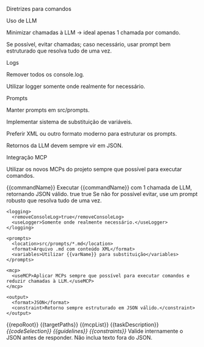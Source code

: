 Diretrizes para comandos

Uso de LLM

Minimizar chamadas à LLM → ideal apenas 1 chamada por comando.

Se possível, evitar chamadas; caso necessário, usar prompt bem estruturado que resolva tudo de uma vez.

Logs

Remover todos os console.log.

Utilizar logger somente onde realmente for necessário.

Prompts

Manter prompts em src/prompts.

Implementar sistema de substituição de variáveis.

Preferir XML ou outro formato moderno para estruturar os prompts.

Retornos da LLM devem sempre vir em JSON.

Integração MCP

Utilizar os novos MCPs do projeto sempre que possível para executar comandos.


<prompt version="1.0">
  <meta>
    <command>{{commandName}}</command>
    <objective>Executar {{commandName}} com 1 chamada de LLM, retornando JSON válido.</objective>
  </meta>

  <directives>
    <llm>
      <minimizeCalls>true</minimizeCalls>
      <singleCall>true</singleCall>
      <note>Se não for possível evitar, use um prompt robusto que resolva tudo de uma vez.</note>
    </llm>

    <logging>
      <removeConsoleLog>true</removeConsoleLog>
      <useLogger>Somente onde realmente necessário.</useLogger>
    </logging>

    <prompts>
      <location>src/prompts/*.md</location>
      <format>Arquivo .md com conteúdo XML</format>
      <variables>Utilizar {{varName}} para substituição</variables>
    </prompts>

    <mcp>
      <useMCP>Aplicar MCPs sempre que possível para executar comandos e reduzir chamadas à LLM.</useMCP>
    </mcp>

    <output>
      <format>JSON</format>
      <constraint>Retorno sempre estruturado em JSON válido.</constraint>
    </output>
  </directives>

  <context>
    <repoRoot>{{repoRoot}}</repoRoot>
    <targetPaths>{{targetPaths}}</targetPaths>
    <mcp>
      <available>{{mcpList}}</available>
    </mcp>
  </context>

  <task>
    {{taskDescription}}
  </task>

  <inputs>
    <var name="codeSelection">{{codeSelection}}</var>
    <var name="projectGuidelines">{{guidelines}}</var>
    <var name="constraints">{{constraints}}</var>
  </inputs>

  <output>
    <schema>
      <![CDATA[
      {
        "type": "object",
        "required": ["summary", "actions"],
        "properties": {
          "summary": { "type": "string" },
          "actions": {
            "type": "array",
            "items": {
              "type": "object",
              "required": ["type", "path", "description"],
              "properties": {
                "type": { "type": "string", "enum": ["edit","create","delete","note"] },
                "path": { "type": "string" },
                "description": { "type": "string" },
                "diff": { "type": "string" }
              }
            }
          },
          "warnings": { "type": "array", "items": { "type": "string" } }
        }
      }
      ]]>
    </schema>
    <example>
      <![CDATA[
      {
        "summary": "Refatoração aplicada sem alterar API pública.",
        "actions": [
          { "type": "edit", "path": "src/module/x.ts", "description": "Troca console.log por logger", "diff": "..." }
        ],
        "warnings": []
      }
      ]]>
    </example>
  </output>

  <instructions>
    <step>Valide internamente o JSON antes de responder.</step>
    <step>Não inclua texto fora do JSON.</step>
  </instructions>
</prompt>
